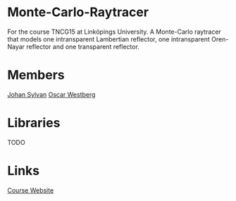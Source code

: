 # Monte-Carlo-Raytracer
For the course TNCG15 at Linköpings University. A Monte-Carlo raytracer that models one intransparent Lambertian reflector, one intransparent Oren-Nayar reflector and one transparent reflector.

# Members
[Johan Sylvan](http://johansylvan.se)
[Oscar Westberg](http://oscarwestberg.github.io)

# Libraries
TODO

# Links
[Course Website](http://staffwww.itn.liu.se/~mardi/WebPages/Courses/TNCG15/courseTNCG15-2014)